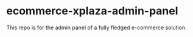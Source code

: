 # ecommerce-xplaza-admin-panel
This repo is for the admin panel of a fully fledged e-commerce solution.
